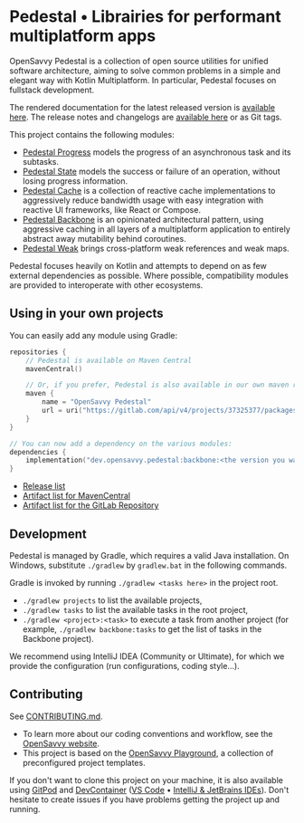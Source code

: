 # Pedestal • Librairies for performant multiplatform apps

OpenSavvy Pedestal is a collection of open source utilities for unified software architecture, aiming to solve common problems in a simple and elegant way with Kotlin Multiplatform.
In particular, Pedestal focuses on fullstack development.

The rendered documentation for the latest released version is [available here](https://opensavvy.gitlab.io/groundwork/pedestal/api-docs/).
The release notes and changelogs are [available here](https://gitlab.com/opensavvy/groundwork/pedestal/-/releases) or as Git tags.

This project contains the following modules:

- [Pedestal Progress](https://opensavvy.gitlab.io/groundwork/pedestal/api-docs/progress/index.html) models the progress of an asynchronous task and its subtasks.
- [Pedestal State](https://opensavvy.gitlab.io/groundwork/pedestal/api-docs/state/index.html) models the success or failure of an operation, without losing progress information.
- [Pedestal Cache](https://opensavvy.gitlab.io/groundwork/pedestal/api-docs/cache/index.html) is a collection of reactive cache implementations to aggressively reduce bandwidth usage with easy integration with reactive UI frameworks, like React or Compose.
- [Pedestal Backbone](https://opensavvy.gitlab.io/groundwork/pedestal/api-docs/backbone/index.html) is an opinionated architectural pattern, using aggressive caching in all layers of a multiplatform application to entirely abstract away mutability behind coroutines.
- [Pedestal Weak](https://opensavvy.gitlab.io/groundwork/pedestal/api-docs/weak/index.html) brings cross-platform weak references and weak maps.

Pedestal focuses heavily on Kotlin and attempts to depend on as few external dependencies as possible.
Where possible, compatibility modules are provided to interoperate with other ecosystems.

## Using in your own projects

You can easily add any module using Gradle:

```kotlin
repositories {
	// Pedestal is available on Maven Central
	mavenCentral()

	// Or, if you prefer, Pedestal is also available in our own maven repository
	maven {
		name = "OpenSavvy Pedestal"
		url = uri("https://gitlab.com/api/v4/projects/37325377/packages/maven")
	}
}

// You can now add a dependency on the various modules:
dependencies {
	implementation("dev.opensavvy.pedestal:backbone:<the version you want>")
}
```

- [Release list](https://gitlab.com/opensavvy/groundwork/pedestal/-/releases)
- [Artifact list for MavenCentral](https://search.maven.org/search?q=g:dev.opensavvy.pedestal)
- [Artifact list for the GitLab Repository](https://gitlab.com/opensavvy/groundwork/pedestal/-/packages)

## Development

Pedestal is managed by Gradle, which requires a valid Java installation.
On Windows, substitute `./gradlew` by `gradlew.bat` in the following commands.

Gradle is invoked by running `./gradlew <tasks here>` in the project root.

- `./gradlew projects` to list the available projects,
- `./gradlew tasks` to list the available tasks in the root project,
- `./gradlew <project>:<task>` to execute a task from another project (for example, `./gradlew backbone:tasks` to get
  the list of tasks in the Backbone project).

We recommend using IntelliJ IDEA (Community or Ultimate), for which we provide the configuration (run configurations, coding style…).

## Contributing

See [CONTRIBUTING.md](CONTRIBUTING.md).
- To learn more about our coding conventions and workflow, see the [OpenSavvy website](https://opensavvy.dev/open-source/index.html).
- This project is based on the [OpenSavvy Playground](docs/playground/README.md), a collection of preconfigured project templates.

If you don't want to clone this project on your machine, it is also available using [GitPod](https://www.gitpod.io/) and [DevContainer](https://containers.dev/) ([VS Code](https://code.visualstudio.com/docs/devcontainers/containers) • [IntelliJ & JetBrains IDEs](https://www.jetbrains.com/help/idea/connect-to-devcontainer.html)). Don't hesitate to create issues if you have problems getting the project up and running.
